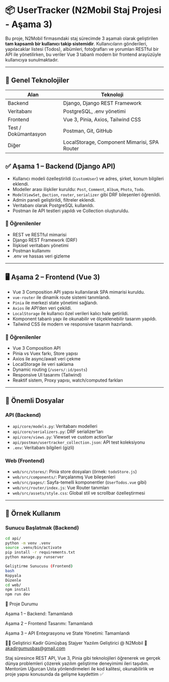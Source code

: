 # 📦 UserTracker (N2Mobil Staj Projesi - Aşama 3)

Bu proje, N2Mobil firmasındaki staj sürecimde 3 aşamalı olarak geliştirilen **tam kapsamlı bir kullanıcı takip sistemidir**. Kullanıcıların gönderileri, yapılacaklar listesi (Todos), albümleri, fotoğrafları ve yorumları RESTful bir API ile yönetilirken, bu veriler Vue 3 tabanlı modern bir frontend arayüzüyle kullanıcıya sunulmaktadır.

---

## 🚀 Genel Teknolojiler

| Alan     | Teknoloji                     |
|----------|-------------------------------|
| Backend  | Django, Django REST Framework |
| Veritabanı | PostgreSQL, .env yönetimi   |
| Frontend | Vue 3, Pinia, Axios, Tailwind CSS |
| Test / Dokümantasyon | Postman, Git, GitHub |
| Diğer    | LocalStorage, Component Mimarisi, SPA Router |


## ✅ Aşama 1 – Backend (Django API)

- Kullanıcı modeli özelleştirildi (`CustomUser`) ve adres, şirket, konum bilgileri eklendi.
- Modeller arası ilişkiler kuruldu: `Post`, `Comment`, `Album`, `Photo`, `Todo`.
- `ModelViewSet`, `@action`, `router`, `serializer` gibi DRF bileşenleri öğrenildi.
- Admin paneli geliştirildi, filtreler eklendi.
- Veritabanı olarak PostgreSQL kullanıldı.
- Postman ile API testleri yapıldı ve Collection oluşturuldu.

### 🧠 Öğrenilenler

- REST ve RESTful mimarisi
- Django REST Framework (DRF)
- İlişkisel veritabanı yönetimi
- Postman kullanımı
- .env ve hassas veri gizleme

---

## 🖥️ Aşama 2 – Frontend (Vue 3)

- Vue 3 Composition API yapısı kullanılarak SPA mimarisi kuruldu.
- `vue-router` ile dinamik route sistemi tanımlandı.
- `Pinia` ile merkezi state yönetimi sağlandı.
- `Axios` ile API’den veri çekildi.
- `LocalStorage` ile kullanıcı özel verileri kalıcı hale getirildi.
- Komponent tabanlı yapı ile okunabilir ve ölçeklenebilir tasarım yapıldı.
- Tailwind CSS ile modern ve responsive tasarım hazırlandı.

### 🧠 Öğrenilenler

- Vue 3 Composition API
- Pinia vs Vuex farkı, Store yapısı
- Axios ile async/await veri çekme
- LocalStorage ile veri saklama
- Dynamic routing (`/users/:id/posts`)
- Responsive UI tasarımı (Tailwind)
- Reaktif sistem, Proxy yapısı, watch/computed farkları

---

## 📂 Önemli Dosyalar

### API (Backend)
- `api/core/models.py`: Veritabanı modelleri
- `api/core/serializers.py`: DRF serializer’ları
- `api/core/views.py`: Viewset ve custom action’lar
- `api/postman/usertracker_collection.json`: API test koleksiyonu
- `.env`: Veritabanı bilgileri (gizli)

### Web (Frontend)
- `web/src/stores/`: Pinia store dosyaları (örnek: `todoStore.js`)
- `web/src/components/`: Parçalanmış Vue bileşenleri
- `web/src/pages/`: Sayfa-temelli komponentler (`UserTodos.vue` gibi)
- `web/src/router/index.js`: Vue Router tanımları
- `web/src/assets/style.css`: Global stil ve scrollbar özelleştirmesi

---

## 🧪 Örnek Kullanım

### Sunucu Başlatmak (Backend)

```bash
cd api/
python -m venv .venv
source .venv/bin/activate
pip install -r requirements.txt
python manage.py runserver

Geliştirme Sunucusu (Frontend)
bash
Kopyala
Düzenle
cd web/
npm install
npm run dev
```
📌 Proje Durumu

 Aşama 1 – Backend: Tamamlandı

 Aşama 2 – Frontend Tasarımı: Tamamlandı

 Aşama 3 – API Entegrasyonu ve State Yönetimi: Tamamlandı

👨‍💻 Geliştirici
Kadir Gümüşbaş
Stajyer Yazılım Geliştirici @ N2Mobil
📧 akadirgumusbas@gmail.com



Staj süresince REST API, Vue 3, Pinia gibi teknolojileri öğrenerek ve gerçek dünya problemleri çözerek yazılım geliştirme deneyimimi ileri taşıdım.
Mentorüm Uğurcan Usta yönlendirmeleri ile kod kalitesi, okunabilirlik ve proje yapısı konusunda da gelişme kaydettim ✅
